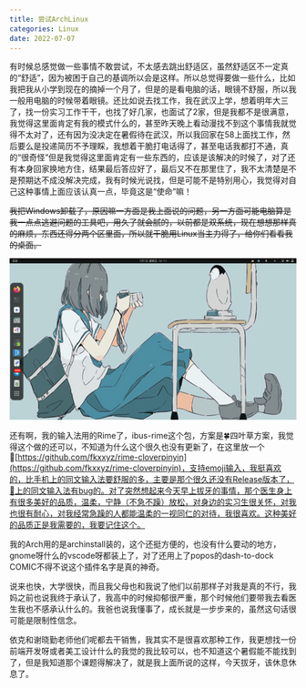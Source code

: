 ```yaml
---
title: 尝试ArchLinux
categories: Linux
date: 2022-07-07
---
```


有时候总感觉做一些事情不敢尝试，不太感去跳出舒适区，虽然舒适区不一定真的“舒适”，因为被困于自己的基调所以会是这样。所以总觉得要做一些什么，比如我把我从小学到现在的摘掉一个月了，但是的是看电脑的话，眼镜不舒服，所以我一般用电脑的时候带着眼镜。还比如说去找工作，我在武汉上学，想着明年大三了，找一份实习工作干干，也找了好几家，也面试了2家，但是我都不是很满意，我觉得这里面肯定有我的模式什么的，甚至昨天晚上看动漫找不到这个事情我就觉得不太对了，还有因为没决定在暑假待在武汉，所以我回家在58上面找工作，然后要么是投递简历不予理睬，我想着干脆打电话得了，甚至电话我都打不通，真的“很奇怪”但是我觉得这里面肯定有一些东西的，应该是该解决的时候了，对了还有本身回家换地方住，结果最后答应好了，最后又不在那里住了，我不太清楚是不是预期达不成没解决完成，我有时候光说找，但是可能不是特别用心，我觉得对自己这种事情上面应该认真一点，毕竟这是“使命”嘛！

~~我把Windows卸载了，原因嘛一方面是我上面说的问题，另一方面可能电脑算是我一点点逃避问题的工具吧，用久了就会腻的，以前都是双系统，现在想想那样真的麻烦，东西还得分两个区里面，所以就干脆用Linux当主力得了，给你们看看我的桌面。~~

![ArchLinux](./pics/尝试ArchLinux/20220701_161431__2022-07-01%2016-11-06.png)

还有啊，我的输入法用的Rime了，ibus-rime这个包，方案是🍀四叶草方案，我觉得这个做的还可以，不知道为什么这个很久也没有更新了，在这里放一个🔗[https://github.com/fkxxyz/rime-cloverpinyin](https://github.com/fkxxyz/rime-cloverpinyin)，支持emoji输入，我挺喜欢的，比手机上的同文输入法要舒服的多，主要是那个很久还没有Release版本了，📱上的同文输入法有bug的。对了突然想起来今天早上拔牙的事情，那个医生身上有很多美好的品质，温柔，宁静（不急不躁）放松，对身边的实习生很关怀，对我也很有耐心，对我经常急躁的人都能温柔的一视同仁的对待，我很喜欢。这种美好的品质正是我需要的，我要记住这个。

我的Arch用的是archinstall装的，这个还挺方便的，也没有什么要动的地方，gnome呀什么的vscode呀都装上了，对了还用上了popos的dash-to-dock COMIC不得不说这个插件名字是真的神奇。

说来也快，大学很快，而且我父母也和我说了他们以前那样子对我是真的不行，我妈之前也说我终于承认了，我高中的时候抑郁很严重，那个时候他们要带我去看医生我也不感承认什么的。我爸也说我懂事了，成长就是一步步来的，虽然这句话很可能是限制性信念。

依克和谢晓勤老师他们呢都去干销售，我其实不是很喜欢那种工作，我更想找一份前端开发呀或者美工设计什么的我觉的我比较可以，也不知道这个暑假能不能找到了，但是我知道那个课题得解决了，就是我上面所说的这样，今天拔牙，该休息休息了。
